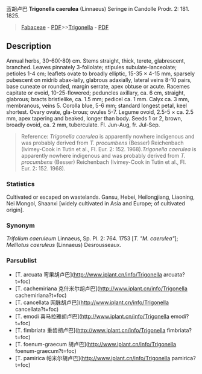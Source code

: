 蓝胡卢巴 **Trigonella caerulea** (Linnaeus) Seringe in Candolle Prodr. 2: 181. 1825.

> [Fabaceae](http://www.iplant.cn/info/Fabaceae?t=foc) - [PDF](http://www.iplant.cn/foc/pdf/Fabaceae.pdf)>>[Trigonella](http://www.iplant.cn/info/Trigonella?t=foc) - [PDF](http://www.iplant.cn/foc/pdf/Trigonella.pdf)

## Description

Annual herbs, 30-60(-80) cm. Stems straight, thick, terete, glabrescent, branched. Leaves pinnately 3-foliolate; stipules subulate-lanceolate; petioles 1-4 cm; leaflets ovate to broadly elliptic, 15-35 × 4-15 mm, sparsely pubescent on midrib abax-ially, glabrous adaxially, lateral veins 8-10 pairs, base cuneate or rounded, margin serrate, apex obtuse or acute. Racemes capitate or ovoid, 10-25-flowered; peduncles axillary, ca. 6 cm, straight, glabrous; bracts bristlelike, ca. 1.5 mm; pedicel ca. 1 mm. Calyx ca. 3 mm, membranous, veins 5. Corolla blue, 5-6 mm; standard longest petal, keel shortest. Ovary ovate, gla-brous; ovules 5-7. Legume ovoid, 2.5-5 × ca. 2.5 mm, apex tapering and beaked, longer than body. Seeds 1 or 2, brown, broadly ovoid, ca. 2 mm, tuberculate. Fl. Jun-Aug, fr. Jul-Sep.

> Reference: 
>*Trigonella caerulea* is apparently nowhere indigenous and was probably derived from *T. procumbens* (Besser) Reichenbach (Ivimey-Cook in Tutin et al., Fl. Eur. 2: 152. 1968).*Trigonella caerulea* is apparently nowhere indigenous and was probably derived from *T. procumbens* (Besser) Reichenbach (Ivimey-Cook in Tutin et al., Fl. Eur. 2: 152. 1968).

### Statistics
Cultivated or escaped on wastelands. Gansu, Hebei, Heilongjiang, Liaoning, Nei Mongol, Shaanxi [widely cultivated in Asia and Europe; of cultivated origin].

### Synonym
*Trifolium caeruleum* Linnaeus, Sp. Pl. 2: 764. 1753 [*T. \"M. caerulea\"*]; *Melilotus caeruleus* (Linnaeus) Desrousseaux.

### Parsublist

* [T.  arcuata  弯果胡卢巴](http://www.iplant.cn/info/Trigonella arcuata?t=foc)
* [T.  cachemiriana  克什米尔胡卢巴](http://www.iplant.cn/info/Trigonella cachemiriana?t=foc)
* [T.  cancellata  网脉胡卢巴](http://www.iplant.cn/info/Trigonella cancellata?t=foc)
* [T.  emodi  喜马拉雅胡卢巴](http://www.iplant.cn/info/Trigonella emodi?t=foc)
* [T.  fimbriata  重齿胡卢巴](http://www.iplant.cn/info/Trigonella fimbriata?t=foc)
* [T.  foenum-graecum  胡卢巴](http://www.iplant.cn/info/Trigonella foenum-graecum?t=foc)
* [T.  pamirica  帕米尔胡卢巴](http://www.iplant.cn/info/Trigonella pamirica?t=foc)
